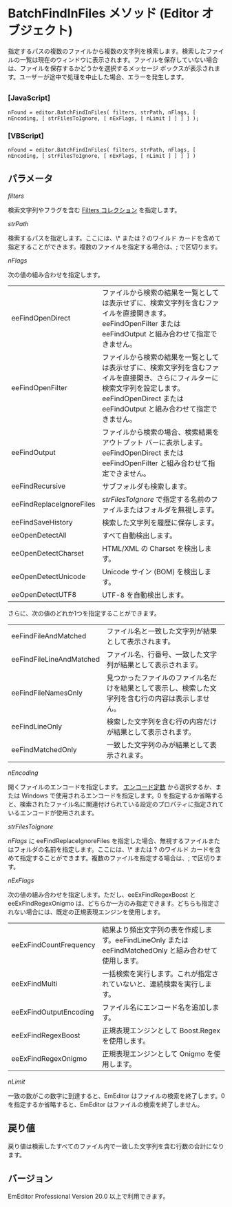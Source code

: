 # BatchFindInFiles メソッド (Editor オブジェクト)

指定するパスの複数のファイルから複数の文字列を検索します。検索したファイルの一覧は現在のウィンドウに表示されます。ファイルを保存していない場合は、ファイルを保存するかどうかを選択するメッセージ ボックスが表示されます。ユーザーが途中で処理を中止した場合、エラーを発生します。

## 

### \[JavaScript\]

```
nFound = editor.BatchFindInFiles( filters, strPath, nFlags, [ nEncoding, [ strFilesToIgnore, [ nExFlags, [ nLimit ] ] ] ] );
```

### \[VBScript\]

```
nFound = editor.BatchFindInFiles( filters, strPath, nFlags, [ nEncoding, [ strFilesToIgnore, [ nExFlags, [ nLimit ] ] ] ] )
```

## パラメータ

_filters_

検索文字列やフラグを含む [Filters コレクション](../filters/index) を指定します。

_strPath_

検索するパスを指定します。ここには、\\* または ? のワイルド カードを含めて指定することができます。複数のファイルを指定する場合は、; で区切ります。

_nFlags_

次の値の組み合わせを指定します。

|     |     |
| --- | --- |
| eeFindOpenDirect | ファイルから検索の結果を一覧としては表示せずに、検索文字列を含むファイルを直接開きます。eeFindOpenFilter または eeFindOutput と組み合わせて指定できません。 |
| eeFindOpenFilter | ファイルから検索の結果を一覧としては表示せずに、検索文字列を含むファイルを直接開き、さらにフィルターに検索文字列を設定します。eeFindOpenDirect または eeFindOutput と組み合わせて指定できません。 |
| eeFindOutput | ファイルから検索の場合、検索結果をアウトプット バーに表示します。eeFindOpenDirect または eeFindOpenFilter と組み合わせて指定できません。 |
| eeFindRecursive | サブフォルダも検索します。 |
| eeFindReplaceIgnoreFiles | _strFilesToIgnore_ で指定する名前のファイルまたはフォルダを無視します。 |
| eeFindSaveHistory | 検索した文字列を履歴に保存します。 |
| eeOpenDetectAll | すべて自動検出します。 |
| eeOpenDetectCharset | HTML/XML の Charset を検出します。 |
| eeOpenDetectUnicode | Unicode サイン (BOM) を検出します。 |
| eeOpenDetectUTF8 | UTF-8 を自動検出します。 |

さらに、次の値のどれか1つを指定することができます。

|     |     |
| --- | --- |
| eeFindFileAndMatched | ファイル名と一致した文字列が結果として表示されます。 |
| eeFindFileLineAndMatched | ファイル名、行番号、一致した文字列が結果として表示されます。 |
| eeFindFileNamesOnly | 見つかったファイルのファイル名だけを結果として表示し、検索した文字列を含む行の内容は表示しません。 |
| eeFindLineOnly | 検索した文字列を含む行の内容だけが結果として表示されます。 |
| eeFindMatchedOnly | 一致した文字列のみが結果として表示されます。 |

_nEncoding_

開くファイルのエンコードを指定します。 [エンコード定数](../const/const_encoding) から選択するか、または
Windows で使用されるエンコードを指定します。0 を指定するか省略すると、検索されたファイル名に関連付けられている設定のプロパティに指定されているエンコードが使用されます。

_strFilesToIgnore_

_nFlags_ に eeFindReplaceIgnoreFiles
を指定した場合、無視するファイルまたはフォルダの名前を指定します。ここには、\\* または ? のワイルド
カードを含めて指定することができます。複数のファイルを指定する場合は、; で区切ります。

_nExFlags_

次の値の組み合わせを指定します。ただし、eeExFindRegexBoost と eeExFindRegexOnigmo は、どちらか一方のみ指定できます。どちらも指定されない場合には、既定の正規表現エンジンを使用します。

|     |     |
| --- | --- |
| eeExFindCountFrequency | 結果より頻出文字列の表を作成します。eeFindLineOnly または eeFindMatchedOnly と組み合わせて使用します。 |
| eeExFindMulti | 一括検索を実行します。これが指定されていないと、連続検索を実行します。 |
| eeExFindOutputEncoding | ファイル名にエンコード名を追加します。 |
| eeExFindRegexBoost | 正規表現エンジンとして Boost.Regex を使用します。 |
| eeExFindRegexOnigmo | 正規表現エンジンとして Onigmo を使用します。 |

_nLimit_

一致の数がこの数字に到達すると、EmEditor はファイルの検索を終了します。0 を指定するか省略すると、EmEditor はファイルの検索を終了しません。

## 戻り値

戻り値は検索したすべてのファイル内で一致した文字列を含む行数の合計になります。

## バージョン

EmEditor Professional Version 20.0 以上で利用できます。
